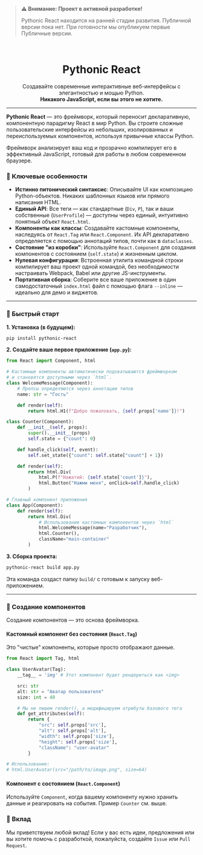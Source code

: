 > **⚠️ Внимание: Проект в активной разработке!**
>
> Pythonic React находится на ранней стадии развития. Публичной версии пока нет.
> При готовности мы опубликуем первые Публичные версии.

<br>

<div align="center">
  <h1 align="center">Pythonic React</h1>
  <p align="center">
    Создавайте современные интерактивные веб-интерфейсы с элегантностью и мощью Python.
    <br />
    <strong>Никакого JavaScript, если вы этого не хотите.</strong>
  </p>
</div>

---

**Pythonic React** — это фреймворк, который переносит декларативную, компонентную парадигму React в мир Python. Вы строите сложные пользовательские интерфейсы из небольших, изолированных и переиспользуемых компонентов, используя привычные классы Python.

Фреймворк анализирует ваш код и прозрачно компилирует его в эффективный JavaScript, готовый для работы в любом современном браузере.

### 🌟 Ключевые особенности

*   **Истинно питонический синтаксис**: Описывайте UI как композицию Python-объектов. Никаких шаблонных языков или прямого написания HTML.
*   **Единый API**: Все теги — как стандартные (`Div`, `P`), так и ваши собственные (`UserProfile`) — доступны через единый, интуитивно понятный объект `React.html`.
*   **Компоненты как классы**: Создавайте кастомные компоненты, наследуясь от `React.Tag` или `React.Component`. Их API декларативно определяется с помощью аннотаций типов, почти как в `dataclasses`.
*   **Состояние "из коробки"**: Используйте `React.Component` для создания компонентов с состоянием (`self.state`) и жизненным циклом.
*   **Нулевая конфигурация**: Встроенная утилита командной строки компилирует ваш проект одной командой, без необходимости настраивать Webpack, Babel или другие JS-инструменты.
*   **Портативная сборка**: Соберите все ваше приложение в один самодостаточный `index.html` файл с помощью флага `--inline` — идеально для демо и виджетов.

---

### 🚀 Быстрый старт

**1. Установка (в будущем):**
```bash
pip install pythonic-react
```

**2. Создайте ваше первое приложение (`app.py`):**

```python
from React import Component, html

# Кастомные компоненты автоматически подхватываются фреймворком
# и становятся доступными через `html`.
class WelcomeMessage(Component):
    # Пропсы определяются через аннотации типов
    name: str = "Гость" 

    def render(self):
        return html.H1(f"Добро пожаловать, {self.props['name']}!")

class Counter(Component):
    def __init__(self, props):
        super().__init__(props)
        self.state = {"count": 0}

    def handle_click(self, event):
        self.set_state({"count": self.state["count"] + 1})

    def render(self):
        return html.Div(
            html.P(f"Нажатий: {self.state['count']}"),
            html.Button("Нажми меня", onClick=self.handle_click)
        )

# Главный компонент приложения
class App(Component):
    def render(self):
        return html.Div(
            # Использование кастомных компонентов через `html`
            html.WelcomeMessage(name="Разработчик"), 
            html.Counter(),
            className="main-container"
        )
```

**3. Сборка проекта:**
```bash
pythonic-react build app.py
```
Эта команда создаст папку `build/` с готовым к запуску веб-приложением.

---

### 🎨 Создание компонентов

Создание компонентов — это основа фреймворка.

#### Кастомный компонент без состояния (`React.Tag`)

Это "чистые" компоненты, которые просто отображают данные.

```python
from React import Tag, html

class UserAvatar(Tag):
    __tag__ = 'img' # Этот компонент будет рендериться как <img>

    src: str
    alt: str = "Аватар пользователя"
    size: int = 48

    # Мы не пишем render(), а модифицируем атрибуты базового тега
    def get_attributes(self):
        return {
            "src": self.props['src'],
            "alt": self.props['alt'],
            "width": self.props['size'],
            "height": self.props['size'],
            "className": "user-avatar"
        }

# Использование:
# html.UserAvatar(src="/path/to/image.png", size=64)
```

#### Компонент с состоянием (`React.Component`)

Используйте `Component`, когда вашему компоненту нужно хранить данные и реагировать на события. Пример `Counter` см. выше.

### 🙌 Вклад

Мы приветствуем любой вклад! Если у вас есть идеи, предложения или вы хотите помочь с разработкой, пожалуйста, создайте `Issue` или `Pull Request`.
